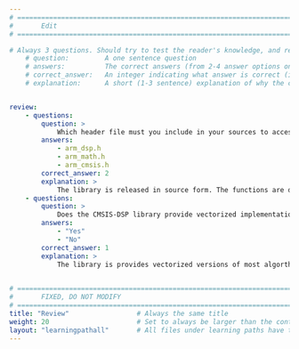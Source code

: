 ```yaml
---
# ================================================================================
#       Edit
# ================================================================================

# Always 3 questions. Should try to test the reader's knowledge, and reinforce the key points you want them to remember.
    # question:         A one sentence question
    # answers:          The correct answers (from 2-4 answer options only). Should be surrounded by quotes.
    # correct_answer:   An integer indicating what answer is correct (index starts from 0)
    # explanation:      A short (1-3 sentence) explanation of why the correct answer is correct. Can add additional context if desired


review:
    - questions:
        question: >
            Which header file must you include in your sources to access the library functions?
        answers:
            - arm_dsp.h
            - arm_math.h
            - arm_cmsis.h
        correct_answer: 2             
        explanation: >
            The library is released in source form. The functions are declared in arm_math.h, which resides in the Include folder of the repository.
    - questions:
        question: >
            Does the CMSIS-DSP library provide vectorized implementations of algorithms?
        answers:
            - "Yes"
            - "No"
        correct_answer: 1                  
        explanation: >
            The library is provides vectorized versions of most algorthms for Helium and of most f32 algorithms for Neon.
              

# ================================================================================
#       FIXED, DO NOT MODIFY
# ================================================================================
title: "Review"                 # Always the same title
weight: 20                      # Set to always be larger than the content in this path
layout: "learningpathall"       # All files under learning paths have this same wrapper
---
```

